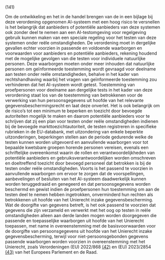 (141)

Om de ontwikkeling en het in de handel brengen van de in een bijlage bij deze verordening opgenomen AI-systeem met een hoog risico te versnellen is het belangrijk dat aanbieders of potentiële aanbieders van deze systemen ook zonder deel te nemen aan een AI-testomgeving voor regelgeving gebruik kunnen maken van een speciale regeling voor het testen van deze systemen onder reële omstandigheden. De verordening moet in dergelijke gevallen echter voorzien in passende en voldoende waarborgen en voorwaarden voor aanbieders en potentiële aanbieders, rekening houdend met de mogelijke gevolgen van die testen voor individuele natuurlijke personen. Deze waarborgen moeten onder meer inhouden dat natuurlijke personen om geïnformeerde toestemming wordt gevraagd voor deelname aan testen onder reële omstandigheden, behalve in het kader van rechtshandhaving waarbij het vragen van geïnformeerde toestemming zou verhinderen dat het AI-systeem wordt getest. Toestemming van proefpersonen voor deelname aan dergelijke tests in het kader van deze verordening staat los van de toestemming van betrokkenen voor de verwerking van hun persoonsgegevens uit hoofde van het relevante gegevensbeschermingsrecht en laat deze onverlet. Het is ook belangrijk om de risico’s tot een minimum te beperken en toezicht door bevoegde autoriteiten mogelijk te maken en daarom potentiële aanbieders voor te schrijven dat zij een plan voor testen onder reële omstandigheden indienen bij de bevoegde markttoezichtautoriteit, de testen registreren in specifieke rubrieken in de EU-databank, met uitzondering van enkele beperkte uitzonderingen, beperkingen stellen aan de periode gedurende welke de testen kunnen worden uitgevoerd en aanvullende waarborgen voor tot bepaalde kwetsbare groepen horende personen vereisen, evenals een schriftelijke overeenkomst waarin de rollen en verantwoordelijkheden van potentiële aanbieders en gebruiksverantwoordelijken worden omschreven en doeltreffend toezicht door bevoegd personeel dat betrokken is bij de testen onder reële omstandigheden. Voorts is het passend te voorzien in aanvullende waarborgen om ervoor te zorgen dat de voorspellingen, aanbevelingen of besluiten van het AI-systeem daadwerkelijk kunnen worden teruggedraaid en genegeerd en dat persoonsgegevens worden beschermd en gewist indien de proefpersonen hun toestemming om aan de testen deel te nemen hebben ingetrokken, onverminderd hun rechten als betrokkenen uit hoofde van het Unierecht inzake gegevensbescherming. Wat de doorgifte van gegevens betreft, is het ook passend te voorzien dat gegevens die zijn verzameld en verwerkt met het oog op testen in reële omstandigheden alleen aan derde landen mogen worden doorgegeven die passende en toepasselijke waarborgen uit hoofde van het Unierecht toepassen, met name in overeenstemming met de basisvoorwaarden voor de doorgifte van persoonsgegevens uit hoofde van het Unierecht inzake gegevensbescherming, terwijl voor niet-persoonsgebonden gegevens passende waarborgen worden voorzien in overeenstemming met het Unierecht, zoals Verordeningen (EU) 2022/868 [(42)](#ntr42-L_202401689NL.000101-E0042) en (EU) 2023/2854 [(43)](#ntr43-L_202401689NL.000101-E0043) van het Europees Parlement en de Raad.

